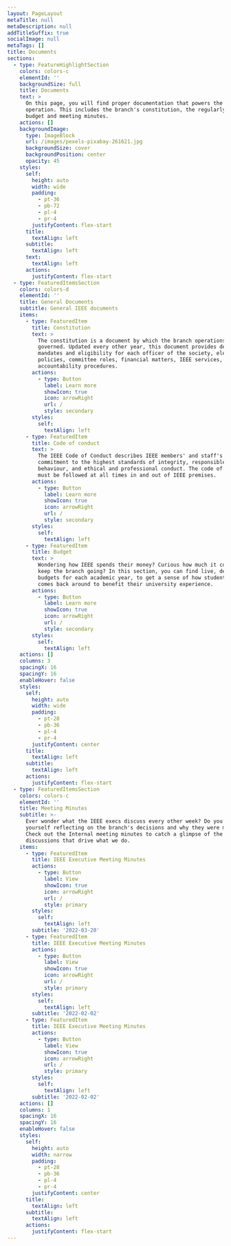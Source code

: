 ```yaml
---
layout: PageLayout
metaTitle: null
metaDescription: null
addTitleSuffix: true
socialImage: null
metaTags: []
title: Documents
sections:
  - type: FeatureHighlightSection
    colors: colors-c
    elementId: ''
    backgroundSize: full
    title: Documents
    text: >
      On this page, you will find proper documentation that powers the branch's
      operation. This includes the branch's constitution, the regularly updated
      budget and meeting minutes.
    actions: []
    backgroundImage:
      type: ImageBlock
      url: /images/pexels-pixabay-261621.jpg
      backgroundSize: cover
      backgroundPosition: center
      opacity: 45
    styles:
      self:
        height: auto
        width: wide
        padding:
          - pt-36
          - pb-72
          - pl-4
          - pr-4
        justifyContent: flex-start
      title:
        textAlign: left
      subtitle:
        textAlign: left
      text:
        textAlign: left
      actions:
        justifyContent: flex-start
  - type: FeaturedItemsSection
    colors: colors-d
    elementId: ''
    title: General Documents
    subtitle: General IEEE documents
    items:
      - type: FeaturedItem
        title: Constitution
        text: >
          The constitution is a document by which the branch operations are
          governed. Updated every other year, this document provides detailed
          mandates and eligibility for each officer of the society, election
          policies, committee roles, financial matters, IEEE services, and
          accountability procedures.
        actions:
          - type: Button
            label: Learn more
            showIcon: true
            icon: arrowRight
            url: /
            style: secondary
        styles:
          self:
            textAlign: left
      - type: FeaturedItem
        title: Code of conduct
        text: >
          The IEEE Code of Conduct describes IEEE members' and staff's
          commitment to the highest standards of integrity, responsible
          behaviour, and ethical and professional conduct. The code of conduct
          must be followed at all times in and out of IEEE premises.
        actions:
          - type: Button
            label: Learn more
            showIcon: true
            icon: arrowRight
            url: /
            style: secondary
        styles:
          self:
            textAlign: left
      - type: FeaturedItem
        title: Budget
        text: >
          Wondering how IEEE spends their money? Curious how much it costs to
          keep the branch going? In this section, you can find live, detailed
          budgets for each academic year, to get a sense of how student money
          comes back around to benefit their university experience.
        actions:
          - type: Button
            label: Learn more
            showIcon: true
            icon: arrowRight
            url: /
            style: secondary
        styles:
          self:
            textAlign: left
    actions: []
    columns: 3
    spacingX: 16
    spacingY: 16
    enableHover: false
    styles:
      self:
        height: auto
        width: wide
        padding:
          - pt-28
          - pb-36
          - pl-4
          - pr-4
        justifyContent: center
      title:
        textAlign: left
      subtitle:
        textAlign: left
      actions:
        justifyContent: flex-start
  - type: FeaturedItemsSection
    colors: colors-c
    elementId: ''
    title: Meeting Minutes
    subtitle: >-
      Ever wonder what the IEEE execs discuss every other week? Do you find
      yourself reflecting on the branch's decisions and why they were made?
      Check out the Internal meeting minutes to catch a glimpse of the
      discussions that drive what we do.
    items:
      - type: FeaturedItem
        title: IEEE Executive Meeting Minutes
        actions:
          - type: Button
            label: View
            showIcon: true
            icon: arrowRight
            url: /
            style: primary
        styles:
          self:
            textAlign: left
        subtitle: '2022-03-20'
      - type: FeaturedItem
        title: IEEE Executive Meeting Minutes
        actions:
          - type: Button
            label: View
            showIcon: true
            icon: arrowRight
            url: /
            style: primary
        styles:
          self:
            textAlign: left
        subtitle: '2022-02-02'
      - type: FeaturedItem
        title: IEEE Executive Meeting Minutes
        actions:
          - type: Button
            label: View
            showIcon: true
            icon: arrowRight
            url: /
            style: primary
        styles:
          self:
            textAlign: left
        subtitle: '2022-02-02'
    actions: []
    columns: 1
    spacingX: 16
    spacingY: 16
    enableHover: false
    styles:
      self:
        height: auto
        width: narrow
        padding:
          - pt-28
          - pb-36
          - pl-4
          - pr-4
        justifyContent: center
      title:
        textAlign: left
      subtitle:
        textAlign: left
      actions:
        justifyContent: flex-start
---
```

